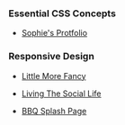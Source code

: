 ### Essential CSS Concepts

- [Sophie's Protfolio](https://dilarademirhan.github.io/frontend-works/sophie's-portfolio) 

### Responsive Design

- [Little More Fancy](https://dilarademirhan.github.io/frontend-works/little-more-fancy)  

- [Living The Social Life](https://dilarademirhan.github.io/frontend-works/living-the-social-life)  

- [BBQ Splash Page](https://dilarademirhan.github.io/frontend-works/bbq-splash-page)  


